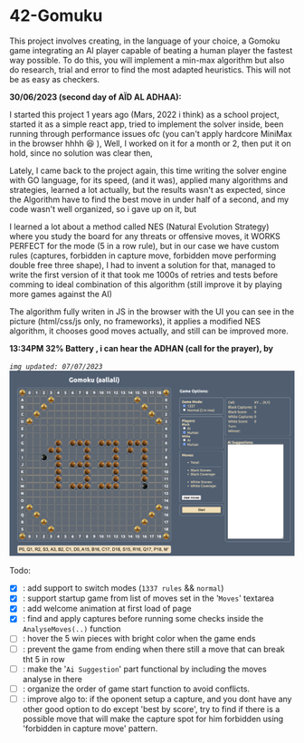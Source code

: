 # 42-Gomuku
This project involves creating, in the language of your choice, a Gomoku game integrating an AI player capable of beating a human player the fastest way possible. To do this, you will implement a min-max algorithm but also do research, trial and error to find the most adapted heuristics. This will not be as easy as checkers. 


**30/06/2023 (second day of AÏD AL ADHAA):**

I started this project 1 years ago (Mars, 2022 i think) as a school project, started it as a simple react app, tried to implement the solver inside, been running through performance issues ofc (you can't apply hardcore MiniMax in the browser hhhh 😆 ), Well, I worked on it for a month or 2, then put it on hold, since no solution was clear then, 

Lately, I came back to the project again, this time writing the solver engine with GO language, for its speed, (and it was), applied many algorithms and strategies, learned a lot actually, but the results wasn't as expected, since the Algorithm have to find the best move in under half of a second, and my code wasn't well organized, so i gave up on it, but

I learned a lot about a method called NES (Natural Evolution Strategy) where you study the board for any threats or offensive moves, it WORKS PERFECT for the mode (5 in a row rule), but in our case we have custom rules (captures, forbidden in capture move, forbidden move performing double free three shape), 
I had to invent a solution for that, managed to write the first version of it that took me 1000s of retries and tests before comming to ideal combination of this algorithm (still improve it by playing more games against the AI)

The algorithm fully writen in JS in the browser with the UI you can see in the picture (html/css/js only, no frameworks), it applies a modified NES algorithm, it chooses good moves actually, and still can be improved more.

**13:34PM 32% Battery , i can hear the ADHAN (call for the prayer), by**

*`img updated: 07/07/2023`*
<img src="./ressources/gomoku-web-v3.png" width="700">

Todo:
- [x] : add support to switch modes (`1337 rules` && `normal`)
- [x] : support startup game from list of moves set in the '`Moves`' textarea
- [x] : add welcome animation at first load of page
- [x] : find and apply captures before running some checks inside the `AnalyseMoves(..)` function
- [ ] : hover the 5 win pieces with bright color when the game ends
- [ ] : prevent the game from ending when there still a move that can break tht 5 in row
- [ ] : make the '`Ai Suggestion`' part functional by including the moves analyse in there
- [ ] : organize the order of game start function to avoid conflicts.
- [ ] : improve algo to: if the oponent setup a capture, and you dont have any other good option to do except 'best by score', try to find if there is a possible move that will make the capture spot for him forbidden using 'forbidden in capture move' pattern.